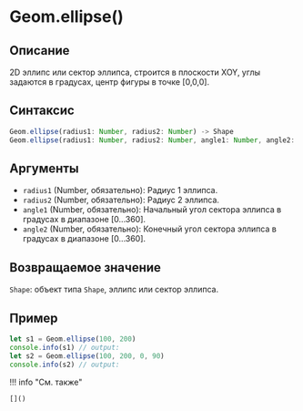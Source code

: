 # Geom.ellipse()

## Описание
2D эллипс или сектор эллипса, строится в плоскости XOY, углы задаются в градусах, центр фигуры в точке [0,0,0].

## Синтаксис
```javascript
Geom.ellipse(radius1: Number, radius2: Number) -> Shape
Geom.ellipse(radius1: Number, radius2: Number, angle1: Number, angle2: Number) -> Shape
```

## Аргументы
- `radius1` (Number, обязательно): Радиус 1 эллипса.
- `radius2` (Number, обязательно): Радиус 2 эллипса.
- `angle1` (Number, обязательно): Начальный угол сектора эллипса в градусах в диапазоне [0...360].
- `angle2` (Number, обязательно): Конечный угол сектора эллипса в градусах в диапазоне [0...360].

## Возвращаемое значение
`Shape`: объект типа `Shape`, эллипс или сектор эллипса.

## Пример
```javascript linenums="1"
let s1 = Geom.ellipse(100, 200)
console.info(s1) // output:
let s2 = Geom.ellipse(100, 200, 0, 90)
console.info(s2) // output:
```

!!! info "См. также"

    []()

